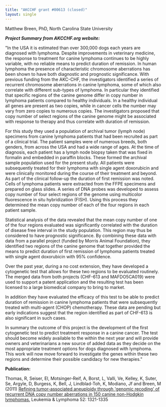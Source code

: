 ```yaml
---
title: "AKCCHF grant #00613 (closed)"
layout: single
---
```


Matthew Breen, PhD, North Carolina State University

**_Project Summary from AKCCHF.org website:_**

"In the USA it is estimated than over 300,000 dogs each years are
diagnosed with lymphoma. Despite improvements in veterinary medicine,
the response to treatment for canine lymphoma continues to be highly
variable, with no reliable means to predict duration of remission. In
human lymphoma the presence of characteristic chromosome aberrations has
been shown to have both diagnostic and prognostic significance. With
previous funding from the AKC-CHF, the investigators identified a series
of recurrent chromosome aberrations in canine lymphoma, some of which
also correlate with different sub-types of lymphoma. In particular they
identified that specific regions of the canine genome differ in copy
number in lymphoma patients compared to healthy individuals. In a
healthy individual all genes are present as two copies, while in cancer
cells the number may vary from zero copies to numerous copies. The
investigators proposed that copy number of select regions of the canine
genome might be associated with response to therapy and thus correlate
with duration of remission.

For this study they used a population of archival tumor (lymph node)
specimens from canine lymphoma patients that had been recruited as part
of a clinical trial. The patient samples were of numerous breeds, both
genders, from across the USA and had a wide range of ages. At the time
of diagnosis, each patient has a lymph node biopsy taken that was fixed
in formalin and embedded in paraffin blocks. These formed the archival
sample population used for the present study. All patients were
subsequently treated for their lymphoma with single agent doxorubicin
and were clinically monitored during the course of their treatment and
beyond. As part of the clinical follow-up the duration of first
remission was noted. Cells of lymphoma patients were extracted from the
FFPE specimens and prepared on glass slides. A series of DNA probes was
developed to assess copy number of four select regions of the genome
using multicolor fluorescence in situ hybridization (FISH). Using this
process they determined the mean copy number of each of the four regions
in each patient sample.

Statistical analysis of the data revealed that the mean copy number of
one of the four regions evaluated was significantly correlated with the
duration of disease free interval in the study population. This region
may thus be considered to have prognostic significance. By combining
these data with data from a parallel project (funded by Morris Animal
Foundation), they identified two regions of the canine genome that
together provided the means to predict duration of first remission of
lymphoma patients treated with single agent doxorubicin with 95%
confidence.

Over the past year, during a no cost extension, they have developed a
cytogenetic test that allows for these two regions to be evaluated
routinely. The merged data from both projects (CHF-613 and MAFDO5CA019)
were used to support a patent application and the resulting test has
been licensed to a large biomedical company to bring to market.

In addition they have evaluated the efficacy of this test to be able to
predict duration of remission in canine lymphoma patients that were
subsequently treated with multi-agent (CHOP) chemotherapy. These data
are pending but early indications suggest that the region identified as
part of CHF-613 is also significant in such cases.

In summary the outcome of this project is the development of the first
cytogenetic test to predict treatment response in a canine cancer. The
test should become widely available to the within the next year and will
provide owners and veterinarians a new source of added data as they
decide on the most appropriate treatment options for dogs diagnosed with
lymphoma. This work will now move forward to investigate the genes
within these two regions and determine their possible candidacy for new
therapies."

**Publication:**

Thomas, R, Seiser, El, Motsinger-Reif, A, Borst, L, Valli, Ve, Kelley,
K, Suter, Se, Argyle, D, Burgess, K, Bell, J, Lindblad-Toh, K, Modiano,
Jf and Breen, M (2011) [Refining tumor-associated aneuploidy through
'genomic recoding' of recurrent DNA copy number aberrations in 150
canine non-Hodgkin
lymphomas.](http://www.ncbi.nlm.nih.gov/pubmed/21375435) Leukemia &
Lymphoma 52:  1321-1335
